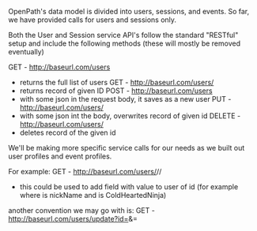 OpenPath's data model is divided into users, sessions, and events.
So far, we have provided calls for users and sessions only.

Both the User and Session service API's follow the standard "RESTful" setup and include the following methods 
(these will mostly be removed eventually)

GET   - http://baseurl.com/users 
  - returns the full list of users
GET   - http://baseurl.com/users/<id> 
  - returns record of given ID
POST - http://baseurl.com/users 
  - with some json in the request body, it saves as a new user
PUT   - http://baseurl.com/users/<id> 
  - with some json int the body, overwrites record of given id 
DELETE - http://baseurl.com/users/<id> 
  - deletes record of the given id

We'll be making more specific service calls for our needs as we built out user profiles and event profiles.  

For example:
GET  - http://baseurl.com/users/<id>/<key>/<value> 
  - this could be used to add field <key> with value <value> to user of id <id>
    (for example where <key> is nickName and <value> is ColdHeartedNinja)

another convention we may go with is:
GET  - http://baseurl.com/users/update?id=<id>&<key>=<value>
